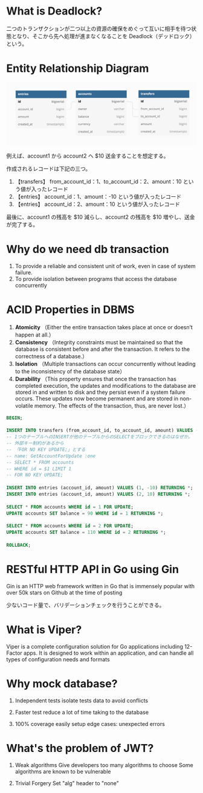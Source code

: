 # What is Deadlock?

二つのトランザクションが二つ以上の資源の確保をめぐって互いに相手を待つ状態となり、そこから先へ処理が進まなくなることを Deadlock（デッドロック）という。

# Entity Relationship Diagram

![EntityRelationshipDiagram](images/dbdiagram.jpg "EntityRelationshipDiagram")

例えば、account1 から account2 へ $10 送金することを想定する。

作成されるレコードは下記の三つ。

1. 【transfers】
   from_account_id：1、to_account_id：2、amount：10 という値が入ったレコード
2. 【entries】
   account_id：1、amount：-10 という値が入ったレコード
3. 【entries】
   account_id：2、amount：10 という値が入ったレコード

最後に、account1 の残高を $10 減らし、account2 の残高を $10 増やし、送金が完了する。

# Why do we need db transaction

1. To provide a reliable and consistent unit of work, even in case of system failure.
2. To provide isolation between programs that access the database concurrently

# ACID Properties in DBMS

1. **Atomicity**
   （Either the entire transaction takes place at once or doesn’t happen at all.）
2. **Consistency**
   （Integrity constraints must be maintained so that the database is consistent before and after the transaction. It refers to the correctness of a database.）
3. **Isolation**
   （Multiple transactions can occur concurrently without leading to the inconsistency of the database state）
4. **Durability**
   （This property ensures that once the transaction has completed execution, the updates and modifications to the database are stored in and written to disk and they persist even if a system failure occurs. These updates now become permanent and are stored in non-volatile memory. The effects of the transaction, thus, are never lost.）

```sql
BEGIN;

INSERT INTO transfers (from_account_id, to_account_id, amount) VALUES (1, 2, 10) RETURNING *;
-- 1つのテーブルへのINSERTが他のテーブルからのSELECTをブロックできるのはなぜか。
-- 外部キー制約があるから
-- 「FOR NO KEY UPDATE;」とする
-- name: GetAccountForUpdate :one
-- SELECT * FROM accounts
-- WHERE id = $1 LIMIT 1
-- FOR NO KEY UPDATE;

INSERT INTO entries (account_id, amount) VALUES (1, -10) RETURNING *;
INSERT INTO entries (account_id, amount) VALUES (2, 10) RETURNING *;

SELECT * FROM accounts WHERE id = 1 FOR UPDATE;
UPDATE accounts SET balance = 90 WHERE id = 1 RETURNING *;

SELECT * FROM accounts WHERE id = 2 FOR UPDATE;
UPDATE accounts SET balance = 110 WHERE id = 2 RETURNING *;

ROLLBACK;
```

# RESTful HTTP API in Go using Gin

Gin is an HTTP web framework written in Go that is immensely popular with over 50k stars on Github at the time of posting

少ないコード量で、バリデーションチェックを行うことができる。

# What is Viper?

Viper is a complete configuration solution for Go applications including 12-Factor apps. It is designed to work within an application, and can handle all types of configuration needs and formats

# Why mock database?

1. Independent tests
   isolate tests data to avoid conflicts

2. Faster test
   reduce a lot of time taking to the database

3. 100% coverage
   easily setup edge cases: unexpected errors

# What's the problem of JWT?

1. Weak algorithms
   Give developers too many algorithms to choose
   Some algorithms are known to be vulnerable

2. Trivial Forgery
   Set "alg" header to "none"
